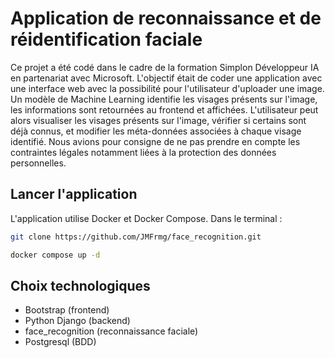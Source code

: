 # Application de reconnaissance et de réidentification faciale
Ce projet a été codé dans le cadre de la formation Simplon Développeur IA en partenariat avec Microsoft.
L'objectif était de coder une application avec une interface web avec la possibilité pour l'utilisateur d'uploader une image. Un modèle de Machine Learning identifie les visages présents sur l'image, les informations sont retournées au frontend et affichées. L'utilisateur peut alors visualiser les visages présents sur l'image, vérifier si certains sont déjà connus, et modifier les méta-données associées à chaque visage identifié.
Nous avions pour consigne de ne pas prendre en compte les contraintes légales notamment liées à la protection des données personnelles.
## Lancer l'application
L'application utilise Docker et Docker Compose.
Dans le terminal :
```sh
git clone https://github.com/JMFrmg/face_recognition.git
```
```sh
docker compose up -d
```
## Choix technologiques
 - Bootstrap (frontend)
 - Python Django (backend)
 - face_recognition (reconnaissance faciale)
 - Postgresql (BDD)
